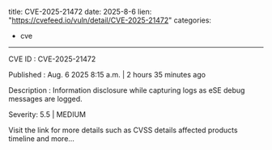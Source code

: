  
title: CVE-2025-21472
date: 2025-8-6
lien: "https://cvefeed.io/vuln/detail/CVE-2025-21472"
categories:
  - cve
---

CVE ID : CVE-2025-21472

Published :  Aug. 6
2025
8:15 a.m. | 2 hours
35 minutes ago

Description : Information disclosure while capturing logs as eSE debug messages are logged.

Severity: 5.5 | MEDIUM

Visit the link for more details
such as CVSS details
affected products
timeline
and more...
